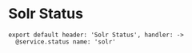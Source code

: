 
# Solr Status

    export default header: 'Solr Status', handler: ->
      @service.status name: 'solr'
